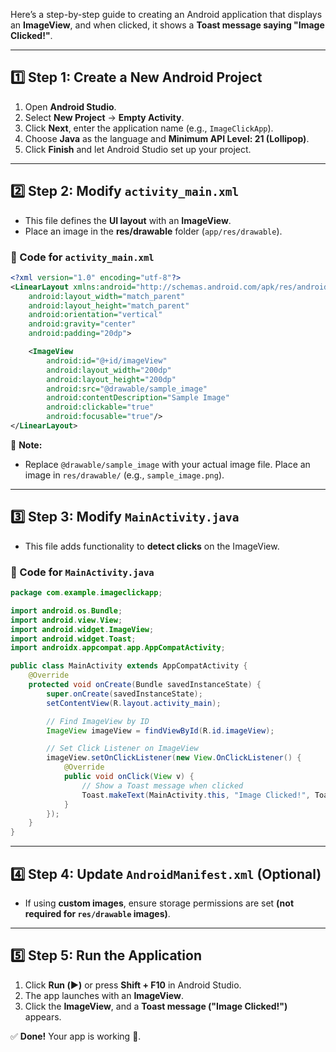 Here’s a step-by-step guide to creating an Android application that displays an **ImageView**, and when clicked, it shows a **Toast message saying "Image Clicked!"**.

---

## **1️⃣ Step 1: Create a New Android Project**
1. Open **Android Studio**.
2. Select **New Project** → **Empty Activity**.
3. Click **Next**, enter the application name (e.g., `ImageClickApp`).
4. Choose **Java** as the language and **Minimum API Level: 21 (Lollipop)**.
5. Click **Finish** and let Android Studio set up your project.

---

## **2️⃣ Step 2: Modify `activity_main.xml`**
- This file defines the **UI layout** with an **ImageView**.
- Place an image in the **res/drawable** folder (`app/res/drawable`).

### **🔹 Code for `activity_main.xml`**
```xml
<?xml version="1.0" encoding="utf-8"?>
<LinearLayout xmlns:android="http://schemas.android.com/apk/res/android"
    android:layout_width="match_parent"
    android:layout_height="match_parent"
    android:orientation="vertical"
    android:gravity="center"
    android:padding="20dp">

    <ImageView
        android:id="@+id/imageView"
        android:layout_width="200dp"
        android:layout_height="200dp"
        android:src="@drawable/sample_image"
        android:contentDescription="Sample Image"
        android:clickable="true"
        android:focusable="true"/>
</LinearLayout>
```
📌 **Note:** 
- Replace `@drawable/sample_image` with your actual image file. Place an image in `res/drawable/` (e.g., `sample_image.png`).

---

## **3️⃣ Step 3: Modify `MainActivity.java`**
- This file adds functionality to **detect clicks** on the ImageView.

### **🔹 Code for `MainActivity.java`**
```java
package com.example.imageclickapp;

import android.os.Bundle;
import android.view.View;
import android.widget.ImageView;
import android.widget.Toast;
import androidx.appcompat.app.AppCompatActivity;

public class MainActivity extends AppCompatActivity {
    @Override
    protected void onCreate(Bundle savedInstanceState) {
        super.onCreate(savedInstanceState);
        setContentView(R.layout.activity_main);

        // Find ImageView by ID
        ImageView imageView = findViewById(R.id.imageView);

        // Set Click Listener on ImageView
        imageView.setOnClickListener(new View.OnClickListener() {
            @Override
            public void onClick(View v) {
                // Show a Toast message when clicked
                Toast.makeText(MainActivity.this, "Image Clicked!", Toast.LENGTH_SHORT).show();
            }
        });
    }
}
```

---

## **4️⃣ Step 4: Update `AndroidManifest.xml` (Optional)**
- If using **custom images**, ensure storage permissions are set **(not required for `res/drawable` images)**.

---

## **5️⃣ Step 5: Run the Application**
1. Click **Run (▶️)** or press **Shift + F10** in Android Studio.
2. The app launches with an **ImageView**.
3. Click the **ImageView**, and a **Toast message ("Image Clicked!")** appears.

✅ **Done!** Your app is working 🎉.
